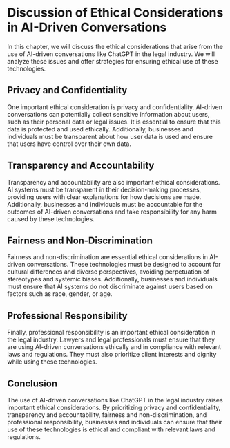 Discussion of Ethical Considerations in AI-Driven Conversations
======================================================================================================================

In this chapter, we will discuss the ethical considerations that arise from the use of AI-driven conversations like ChatGPT in the legal industry. We will analyze these issues and offer strategies for ensuring ethical use of these technologies.

Privacy and Confidentiality
---------------------------

One important ethical consideration is privacy and confidentiality. AI-driven conversations can potentially collect sensitive information about users, such as their personal data or legal issues. It is essential to ensure that this data is protected and used ethically. Additionally, businesses and individuals must be transparent about how user data is used and ensure that users have control over their own data.

Transparency and Accountability
-------------------------------

Transparency and accountability are also important ethical considerations. AI systems must be transparent in their decision-making processes, providing users with clear explanations for how decisions are made. Additionally, businesses and individuals must be accountable for the outcomes of AI-driven conversations and take responsibility for any harm caused by these technologies.

Fairness and Non-Discrimination
-------------------------------

Fairness and non-discrimination are essential ethical considerations in AI-driven conversations. These technologies must be designed to account for cultural differences and diverse perspectives, avoiding perpetuation of stereotypes and systemic biases. Additionally, businesses and individuals must ensure that AI systems do not discriminate against users based on factors such as race, gender, or age.

Professional Responsibility
---------------------------

Finally, professional responsibility is an important ethical consideration in the legal industry. Lawyers and legal professionals must ensure that they are using AI-driven conversations ethically and in compliance with relevant laws and regulations. They must also prioritize client interests and dignity while using these technologies.

Conclusion
----------

The use of AI-driven conversations like ChatGPT in the legal industry raises important ethical considerations. By prioritizing privacy and confidentiality, transparency and accountability, fairness and non-discrimination, and professional responsibility, businesses and individuals can ensure that their use of these technologies is ethical and compliant with relevant laws and regulations.
